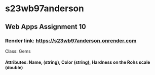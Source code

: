 # s23wb97anderson
## Web Apps Assignment 10
### Render link: https://s23wb97anderson.onrender.com
Class: Gems
#### Attributes: Name, (string), Color (string), Hardness on the Rohs scale (double) 
